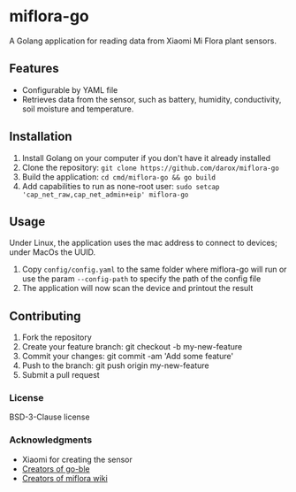 # miflora-go

A Golang application for reading data from Xiaomi Mi Flora plant sensors.

## Features

- Configurable by YAML file
- Retrieves data from the sensor, such as battery, humidity, conductivity, soil moisture and temperature.

## Installation

1. Install Golang on your computer if you don't have it already installed
2. Clone the repository: `git clone https://github.com/darox/miflora-go`
3. Build the application: `cd cmd/miflora-go && go build`
4. Add capabilities to run as none-root user: `sudo setcap 'cap_net_raw,cap_net_admin+eip' miflora-go`


## Usage

Under Linux, the application uses the mac address to connect to devices; under MacOs the UUID.


1. Copy `config/config.yaml` to the same folder where miflora-go will run or use the param `--config-path` to specify the path of the config file
2. The application will now scan the device and printout the result

## Contributing

1. Fork the repository
2. Create your feature branch: git checkout -b my-new-feature
3. Commit your changes: git commit -am 'Add some feature'
4. Push to the branch: git push origin my-new-feature
5. Submit a pull request

### License

BSD-3-Clause license

### Acknowledgments

- Xiaomi for creating the sensor
- [Creators of go-ble](https://github.com/go-ble/ble)
- [Creators of miflora wiki](https://github.com/ChrisScheffler/miflora/wiki/The-Basics)
